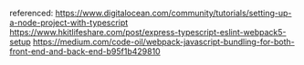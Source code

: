 referenced: https://www.digitalocean.com/community/tutorials/setting-up-a-node-project-with-typescript
https://www.hkitlifeshare.com/post/express-typescript-eslint-webpack5-setup
https://medium.com/code-oil/webpack-javascript-bundling-for-both-front-end-and-back-end-b95f1b429810
